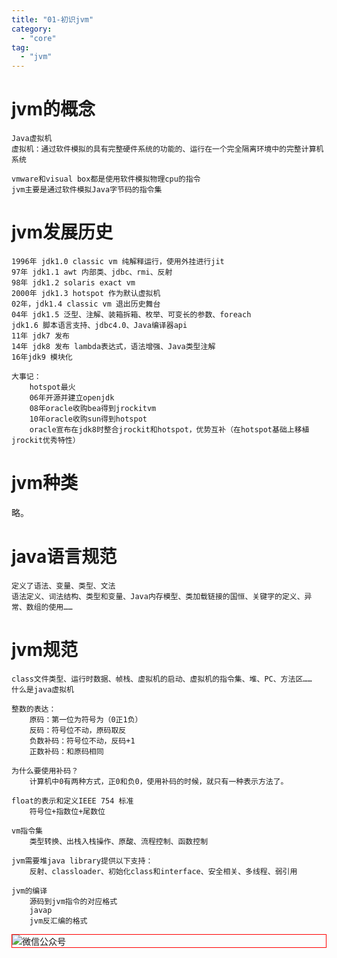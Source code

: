 ```yaml
---
title: "01-初识jvm"
category:
  - "core"
tag:
  - "jvm"
---
```


# jvm的概念
	Java虚拟机
	虚拟机：通过软件模拟的具有完整硬件系统的功能的、运行在一个完全隔离环境中的完整计算机系统

	vmware和visual box都是使用软件模拟物理cpu的指令
	jvm主要是通过软件模拟Java字节码的指令集

# jvm发展历史
	1996年 jdk1.0 classic vm 纯解释运行，使用外挂进行jit
	97年 jdk1.1 awt 内部类、jdbc、rmi、反射
	98年 jdk1.2 solaris exact vm
	2000年 jdk1.3 hotspot 作为默认虚拟机
	02年，jdk1.4 classic vm 退出历史舞台
	04年 jdk1.5 泛型、注解、装箱拆箱、枚举、可变长的参数、foreach
	jdk1.6 脚本语言支持、jdbc4.0、Java编译器api
	11年 jdk7 发布
	14年 jdk8 发布 lambda表达式，语法增强、Java类型注解
	16年jdk9 模块化

	大事记：
		hotspot最火
		06年开源并建立openjdk
		08年oracle收购bea得到jrockitvm
		10年oracle收购sun得到hotspot
		oracle宣布在jdk8时整合jrockit和hotspot，优势互补（在hotspot基础上移植jrockit优秀特性）


# jvm种类
略。

# java语言规范
	定义了语法、变量、类型、文法
	语法定义、词法结构、类型和变量、Java内存模型、类加载链接的国恒、关键字的定义、异常、数组的使用……

# jvm规范
	class文件类型、运行时数据、帧栈、虚拟机的启动、虚拟机的指令集、堆、PC、方法区……
	什么是java虚拟机

	整数的表达：
		原码：第一位为符号为（0正1负）
		反码：符号位不动，原码取反
		负数补码：符号位不动，反码+1
		正数补码：和原码相同

	为什么要使用补码？
		计算机中0有两种方式，正0和负0，使用补码的时候，就只有一种表示方法了。

	float的表示和定义IEEE 754 标准
		符号位+指数位+尾数位

	vm指令集
		类型转换、出栈入栈操作、原酸、流程控制、函数控制

	jvm需要堆java library提供以下支持：
		反射、classloader、初始化class和interface、安全相关、多线程、弱引用

	jvm的编译
		源码到jvm指令的对应格式
		javap
		jvm反汇编的格式
<img style="border:1px red solid; display:block; margin:0 auto;" :src="$withBase('/qrcode.jpg')" alt="微信公众号" />
